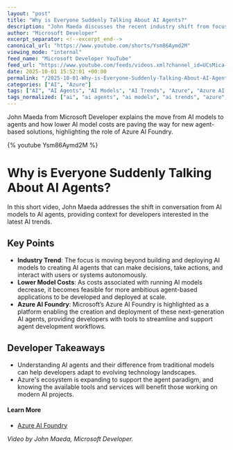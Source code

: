 ```yaml
---
layout: "post"
title: "Why is Everyone Suddenly Talking About AI Agents?"
description: "John Maeda discusses the recent industry shift from focusing solely on AI models to the growing interest in AI agents, driven by lowered model costs and innovations such as Azure AI Foundry. The video explores implications for developers and Microsoft's expanding role in agent-based AI solutions."
author: "Microsoft Developer"
excerpt_separator: <!--excerpt_end-->
canonical_url: "https://www.youtube.com/shorts/Ysm86Aymd2M"
viewing_mode: "internal"
feed_name: "Microsoft Developer YouTube"
feed_url: "https://www.youtube.com/feeds/videos.xml?channel_id=UCsMica-v34Irf9KVTh6xx-g"
date: 2025-10-01 15:52:01 +00:00
permalink: "/2025-10-01-Why-is-Everyone-Suddenly-Talking-About-AI-Agents.html"
categories: ["AI", "Azure"]
tags: ["AI", "AI Agents", "AI Models", "AI Trends", "Azure", "Azure AI Foundry", "Developer Tools", "Intelligent Agents", "John Maeda", "Machine Learning", "Microsoft Azure", "Model Cost", "Onedevquestion", "Shorts", "Videos"]
tags_normalized: ["ai", "ai agents", "ai models", "ai trends", "azure", "azure ai foundry", "developer tools", "intelligent agents", "john maeda", "machine learning", "microsoft azure", "model cost", "onedevquestion", "shorts", "videos"]
---
```


John Maeda from Microsoft Developer explains the move from AI models to agents and how lower AI model costs are paving the way for new agent-based solutions, highlighting the role of Azure AI Foundry.<!--excerpt_end-->

{% youtube Ysm86Aymd2M %}

# Why is Everyone Suddenly Talking About AI Agents?

In this short video, John Maeda addresses the shift in conversation from AI models to AI agents, providing context for developers interested in the latest AI trends.

## Key Points

- **Industry Trend**: The focus is moving beyond building and deploying AI models to creating AI agents that can make decisions, take actions, and interact with users or systems autonomously.
- **Lower Model Costs**: As costs associated with running AI models decrease, it becomes feasible for more ambitious agent-based applications to be developed and deployed at scale.
- **Azure AI Foundry**: Microsoft’s Azure AI Foundry is highlighted as a platform enabling the creation and deployment of these next-generation AI agents, providing developers with tools to streamline and support agent development workflows.

## Developer Takeaways

- Understanding AI agents and their difference from traditional models can help developers adapt to evolving technology landscapes.
- Azure's ecosystem is expanding to support the agent paradigm, and knowing the available tools and services will benefit those working on modern AI projects.

#### Learn More

- [Azure AI Foundry](https://msft.it/6050svvjj)

*Video by John Maeda, Microsoft Developer.*
